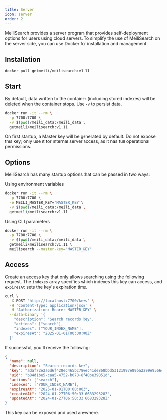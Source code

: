 ```yaml
---
title: Server
icon: server
order: 2
---
```


MeiliSearch provides a server program that provides self-deployment options for users using cloud servers. To simplify the use of MeiliSearch on the server side, you can use Docker for installation and management.

## Installation

```sh
docker pull getmeili/meilisearch:v1.11
```

## Start

By default, data written to the container (including stored indexes) will be deleted when the container stops. Use `-v` to persist data.

```sh
docker run -it --rm \
  -p 7700:7700 \
  -v $(pwd)/meili_data:/meili_data \
  getmeili/meilisearch:v1.11
```

On first startup, a Master key will be generated by default. Do not expose this key; only use it for internal server access, as it has full operational permissions.

## Options

MeiliSearch has many startup options that can be passed in two ways:

Using environment variables

```sh
docker run -it --rm \
  -p 7700:7700 \
  -e MEILI_MASTER_KEY='MASTER_KEY'\
  -v $(pwd)/meili_data:/meili_data \
  getmeili/meilisearch:v1.11
```

Using CLI parameters

```sh
docker run -it --rm \
  -p 7700:7700 \
  -v $(pwd)/meili_data:/meili_data \
  getmeili/meilisearch:v1.11 \
  meilisearch --master-key="MASTER_KEY"
```

## Access

Create an access key that only allows searching using the following request. The `indexes` array specifies which indexes this key can access, and `expiresAt` sets the key's expiration time.

```sh
curl \
  -X POST 'http://localhost:7700/keys' \
  -H 'Content-Type: application/json' \
  -H 'Authorization: Bearer MASTER_KEY' \
  --data-binary '{
    "description": "Search records key",
    "actions": ["search"],
    "indexes": ["YOUR_INDEX_NAME"],
    "expiresAt": "2025-01-01T00:00:00Z"
  }'
```

If successful, you'll receive the following:

```json
{
  "name": null,
  "description": "Search records key",
  "key": "adaf72e2a6d6f428ec465bc786ec41de868bbd53121997e89ba2299e9566c88213",
  "uid": "b84d1be5-caa5-4752-b078-8f40be39051d",
  "actions": ["search"],
  "indexes": ["YOUR_INDEX_NAME"],
  "expiresAt": "2025-01-01T00:00:00Z",
  "createdAt": "2024-01-27T06:50:33.668329328Z",
  "updatedAt": "2024-01-27T06:50:33.668329328Z"
}
```

This key can be exposed and used anywhere.
